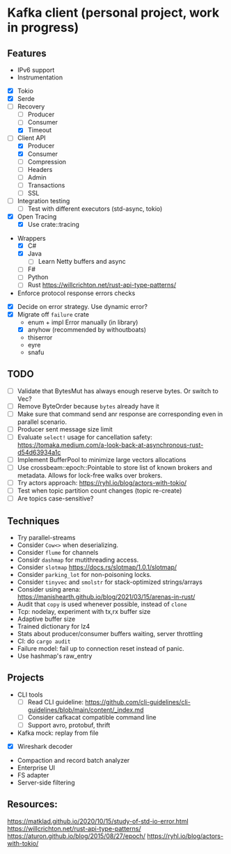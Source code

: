 # Kafka client (personal project, work in progress) 

## Features
* IPv6 support
* Instrumentation

- [x] Tokio
- [x] Serde
- [ ] Recovery
  - [ ] Producer
  - [ ] Consumer
  - [X] Timeout
- [ ] Client API
  - [x] Producer
  - [x] Consumer
  - [ ] Compression
  - [ ] Headers
  - [ ] Admin
  - [ ] Transactions
  - [ ] SSL
- [ ] Integration testing
    - [ ] Test with different executors (std-async, tokio)
- [x] Open Tracing
    - [x] Use crate::tracing
* Wrappers
    - [x] C#
    - [x] Java
        - [ ] Learn Netty buffers and async
    - [ ] F#
    - [ ] Python
    - [ ] Rust https://willcrichton.net/rust-api-type-patterns/
* Enforce protocol response errors checks
- [x] Decide on error strategy. Use dynamic error?
- [x] Migrate off `failure` crate
    * enum + impl Error manually (in library)
    - [x] anyhow (recommended by withoutboats)
    * thiserror
    * eyre
    * snafu

## TODO
- [ ] Validate that BytesMut has always enough reserve bytes. Or switch to Vec?
- [ ] Remove ByteOrder because `bytes` already have it  
- [ ] Make sure that command send anr response are corresponding even in parallel scenario.
- [ ] Producer sent message size limit
- [ ] Evaluate `select!` usage for cancellation safety: https://tomaka.medium.com/a-look-back-at-asynchronous-rust-d54d63934a1c
- [ ] Implement BufferPool to minimize large vectors allocations  
- [ ] Use crossbeam::epoch::Pointable to store list of known brokers and metadata. Allows for lock-free walks over brokers.
- [ ] Try actors approach: https://ryhl.io/blog/actors-with-tokio/
- [ ] Test when topic partition count changes (topic re-create)
- [ ] Are topics case-sensitive? 

## Techniques
* Try parallel-streams
* Consider `Cow<>` when deserializing.
* Consider `flume` for channels
* Considr `dashmap` for mutithreading access.
* Consider `slotmap` https://docs.rs/slotmap/1.0.1/slotmap/
* Consider `parking_lot` for non-poisoning locks.
* Consider `tinyvec` and `smolstr` for stack-optimized strings/arrays
* Consider using arena: https://manishearth.github.io/blog/2021/03/15/arenas-in-rust/  
* Audit that `copy` is used whenever possible, instead of `clone`
* Tcp: nodelay, experiment with tx,rx buffer size
* Adaptive buffer size
* Trained dictionary for lz4
* Stats about producer/consumer buffers waiting, server throttling
* CI: do `cargo audit`
* Failure model: fail up to connection reset instead of panic.
* Use hashmap's raw_entry

## Projects
* CLI tools
  - [ ] Read CLI guideline: https://github.com/cli-guidelines/cli-guidelines/blob/main/content/_index.md
  - [ ] Consider cafkacat compatible command line
  - [ ] Support avro, protobuf, thrift
* Kafka mock: replay from file
- [x] Wireshark decoder
* Compaction and record batch analyzer
* Enterprise UI
* FS adapter
* Server-side filtering

## Resources:
https://matklad.github.io/2020/10/15/study-of-std-io-error.html
https://willcrichton.net/rust-api-type-patterns/
https://aturon.github.io/blog/2015/08/27/epoch/
https://ryhl.io/blog/actors-with-tokio/